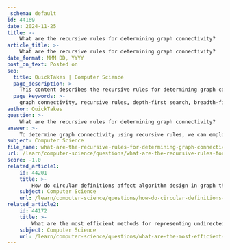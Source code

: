 ```yaml
---
_schema: default
id: 44169
date: 2024-11-25
title: >-
    What are the recursive rules for determining graph connectivity?
article_title: >-
    What are the recursive rules for determining graph connectivity?
date_format: MMM DD, YYYY
post_on_text: Posted on
seo:
  title: QuickTakes | Computer Science
  page_description: >-
    This content describes the recursive rules for determining graph connectivity using depth-first search (DFS) and breadth-first search (BFS), providing an implementation example in Python.
  page_keywords: >-
    graph connectivity, recursive rules, depth-first search, breadth-first search, DFS, BFS, connected graph, unvisited neighbors, graph traversal, Python implementation, explore reachable nodes, check connectivity
author: QuickTakes
question: >-
    What are the recursive rules for determining graph connectivity?
answer: >-
    To determine graph connectivity using recursive rules, we can employ a depth-first search (DFS) or breadth-first search (BFS) approach. The fundamental idea is to start from a specific node and recursively explore all reachable nodes. If we can visit all nodes in the graph from the starting node, then the graph is considered connected.\n\n### Recursive Approach to Determine Graph Connectivity\n\n1. **Initialization**: Start with a node (let's call it `start_node`) and maintain a set or list to keep track of visited nodes.\n\n2. **Recursive Function**: Define a recursive function that:\n   - Marks the current node as visited.\n   - Iterates through all neighbors of the current node.\n   - For each unvisited neighbor, recursively calls the function.\n\n3. **Base Case**: The recursion stops when there are no unvisited neighbors left to explore.\n\n4. **Check Connectivity**: After the recursive traversal, check if all nodes have been visited. If they have, the graph is connected; otherwise, it is not.\n\n### Example Implementation\n\nHere is a simple Python implementation of the recursive approach using DFS:\n\n```python\ndef dfs(graph, node, visited):\n    """Recursive DFS function to explore the graph."""\n    visited.add(node)  # Mark the current node as visited\n    for neighbor in graph[node]:  # Explore each neighbor\n        if neighbor not in visited:  # If the neighbor hasn't been visited\n            dfs(graph, neighbor, visited)  # Recursively visit it\n\ndef is_connected(graph):\n    """Check if the graph is connected."""\n    visited = set()  # Set to keep track of visited nodes\n    start_node = next(iter(graph))  # Get an arbitrary starting node\n    dfs(graph, start_node, visited)  # Start DFS from the start node\n    return len(visited) == len(graph)  # Check if all nodes were visited\n```\n\n### Explanation of the Code\n\n- The `dfs` function takes the graph, the current node, and the set of visited nodes as arguments. It marks the current node as visited and recursively visits all its unvisited neighbors.\n- The `is_connected` function initializes the visited set, selects a starting node, and calls the `dfs` function. Finally, it checks if the number of visited nodes equals the total number of nodes in the graph.\n\n### Conclusion\n\nUsing this recursive approach, we can effectively determine the connectivity of a graph. If all nodes are reachable from the starting node, the graph is connected; otherwise, it is disconnected. This method is efficient and straightforward, leveraging the properties of graph traversal algorithms.
subject: Computer Science
file_name: what-are-the-recursive-rules-for-determining-graph-connectivity.md
url: /learn/computer-science/questions/what-are-the-recursive-rules-for-determining-graph-connectivity
score: -1.0
related_article1:
    id: 44201
    title: >-
        How do circular definitions affect algorithm design in graph theory?
    subject: Computer Science
    url: /learn/computer-science/questions/how-do-circular-definitions-affect-algorithm-design-in-graph-theory
related_article2:
    id: 44172
    title: >-
        What are the most efficient methods for representing undirected graphs?
    subject: Computer Science
    url: /learn/computer-science/questions/what-are-the-most-efficient-methods-for-representing-undirected-graphs
---
```


&nbsp;